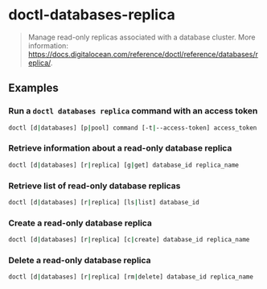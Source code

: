 # doctl-databases-replica

> Manage read-only replicas associated with a database cluster. More information: <https://docs.digitalocean.com/reference/doctl/reference/databases/replica/>.

## Examples

### Run a `doctl databases replica` command with an access token

```bash
doctl [d|databases] [p|pool] command [-t|--access-token] access_token
```

### Retrieve information about a read-only database replica

```bash
doctl [d|databases] [r|replica] [g|get] database_id replica_name
```

### Retrieve list of read-only database replicas

```bash
doctl [d|databases] [r|replica] [ls|list] database_id
```

### Create a read-only database replica

```bash
doctl [d|databases] [r|replica] [c|create] database_id replica_name
```

### Delete a read-only database replica

```bash
doctl [d|databases] [r|replica] [rm|delete] database_id replica_name
```

